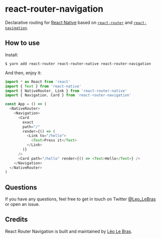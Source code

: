 # react-router-navigation

Declarative routing for [React Native](https://facebook.github.io/react-native/) based on [`react-router`](https://reacttraining.com/react-router/) and [`react-navigation`](https://reactnavigation.org/).

## How to use

Install:

```shell
$ yarn add react-router react-router-native react-router-navigation
```

And then, enjoy it:

```js
import * as React from 'react'
import { Text } from 'react-native'
import { NativeRouter, Link } from 'react-router-native'
import { Navigation, Card } from 'react-router-navigation'

const App = () => (
  <NativeRouter>
    <Navigation>
      <Card
        exact
        path="/"
        render={() => (
          <Link to="/hello">
            <Text>Press it</Text>
          </Link>
        )}
      />
      <Card path="/hello" render={() => <Text>Hello</Text>} />
    </Navigation>
  </NativeRouter>
)
```

## Questions

If you have any questions, feel free to get in touch on Twitter [@Leo_LeBras](https://twitter.com/Leo_LeBras) or open an issue.

## Credits

React Router Navigation is built and maintained by [Léo Le Bras](https://twitter.com/Leo_LeBras).
